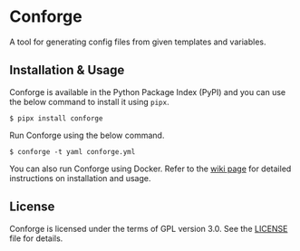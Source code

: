 # Conforge

A tool for generating config files from given templates and variables.

## Installation & Usage

Conforge is available in the Python Package Index (PyPI) and you can use the below command to install it using `pipx`.

```shell
$ pipx install conforge
```

Run Conforge using the below command.

```shell
$ conforge -t yaml conforge.yml
```

You can also run Conforge using Docker. Refer to the [wiki page](https://codeberg.org/scripthoodie/conforge/wiki/Installation#installation-usage) for detailed instructions on installation and usage.

## License

Conforge is licensed under the terms of GPL version 3.0. See the [LICENSE](https://codeberg.org/scripthoodie/conforge/src/branch/main/LICENSE) file for details.